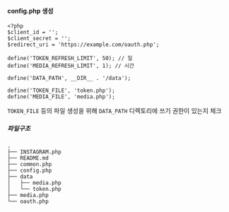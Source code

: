 #### config.php 생성
```
<?php
$client_id = '';
$client_secret = '';
$redirect_uri = 'https://example.com/oauth.php';

define('TOKEN_REFRESH_LIMIT', 50); // 일
define('MEDIA_REFRESH_LIMIT', 1); // 시간

define('DATA_PATH', __DIR__ . '/data');

define('TOKEN_FILE', 'token.php');
define('MEDIA_FILE', 'media.php');
```

`TOKEN_FILE` 등의 파일 생성을 위해 `DATA_PATH` 디렉토리에 쓰기 권한이 있는지 체크

##### 파일구조
```
.
├── INSTAGRAM.php
├── README.md
├── common.php
├── config.php
├── data
│   ├── media.php
│   └── token.php
├── media.php
└── oauth.php
```